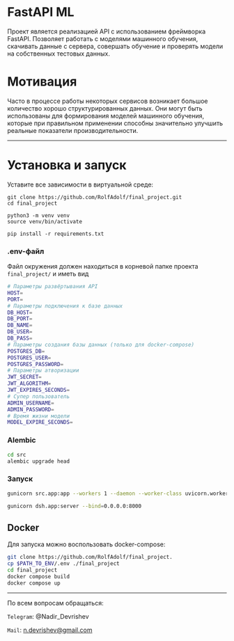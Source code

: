 # FastAPI ML
Проект является реализацией API с использованием фреймворка FastAPI. Позволяет работать с моделями машинного обучения, скачивать данные с сервера, совершать обучение и проверять модели на собственных тестовых данных.

# Мотивация
Часто в процессе работы некоторых сервисов возникает большое количество хорошо структурированных данных. 
Они могут быть использованы для формирования моделей машинного обучения, которые при правильном применении
способны значительно улучшить реальные показатели производительности.

***


# Установка и запуск

Уставите все зависимости в виртуальной среде:
```commandLine
git clone https://github.com/RolfAdolf/final_project.git
cd final_project

python3 -m venv venv
source venv/bin/activate

pip install -r requirements.txt
```

### .env-файл
Файл окружения должен находиться в корневой папке проекта `final_project/` и иметь вид
```bash
# Параметры развёртывания API
HOST= 
PORT=
# Параметры подключения к базе данных
DB_HOST=
DB_PORT=
DB_NAME=
DB_USER=
DB_PASS=
# Параметры создания базы данных (только для docker-compose)
POSTGRES_DB=
POSTGRES_USER=
POSTGRES_PASSWORD=
# Параметры атворизации
JWT_SECRET=
JWT_ALGORITHM=
JWT_EXPIRES_SECONDS=
# Супер пользователь
ADMIN_USERNAME=
ADMIN_PASSWORD=
# Время жизни модели
MODEL_EXPIRE_SECONDS=
```

### Alembic 
```bash
cd src
alembic upgrade head
```

### Запуск
```bash
gunicorn src.app:app --workers 1 --daemon --worker-class uvicorn.workers.UvicornWorker --bind=0.0.0.0:11000

gunicorn dsh.app:server --bind=0.0.0.0:8000
```

## Docker
Для запуска можно воспользовать docker-compose:
```bash
git clone https://github.com/RolfAdolf/final_project.
cp $PATH_TO_ENV/.env ./final_project
cd final_project
docker compose build
docker compose up
```
***
По всем вопросам обращаться:


`Telegram`: @Nadir_Devrishev


`Mail`: n.devrishev@gmail.com
